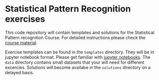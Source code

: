 # Statistical Pattern Recognition exercises 

This code repository will contain templates and solutions for the Statistical Pattern recognition Course.
For detailed instructions please check the [course material](https://lmb.informatik.uni-freiburg.de/lectures/spr/). 

Exercise templates can be found in the `templates` directory. They will be in jupyter notebook format. 
Please get familiar with [jupyter notebooks](https://jupyter-notebook.readthedocs.io/en/stable/). 
The `data` directory contains small datasets that your will need for different excercies.
Solutions will become availabe in the `solutions` directory on a delayed basis. 

